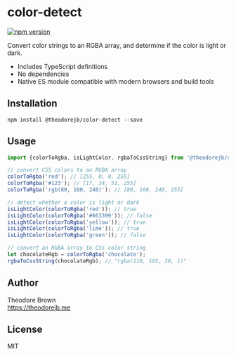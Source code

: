 # color-detect
[![npm version](https://badge.fury.io/js/%40theodorejb%2Fcolor-detect.svg)](https://badge.fury.io/js/%40theodorejb%2Fcolor-detect)

Convert color strings to an RGBA array, and determine if the color is light or dark.

* Includes TypeScript definitions
* No dependencies
* Native ES module compatible with modern browsers and build tools

## Installation

`npm install @theodorejb/color-detect --save`

## Usage

```javascript
import {colorToRgba, isLightColor, rgbaToCssString} from '@theodorejb/color-detect';

// convert CSS colors to an RGBA array
colorToRgba('red'); // [255, 0, 0, 255]
colorToRgba('#123'); // [17, 34, 51, 255]
colorToRgba('rgb(80, 160, 240)'); // [80, 160, 240, 255]

// detect whether a color is light or dark
isLightColor(colorToRgba('red')); // true
isLightColor(colorToRgba('#663399')); // false
isLightColor(colorToRgba('yellow')); // true
isLightColor(colorToRgba('lime')); // true
isLightColor(colorToRgba('green')); // false

// convert an RGBA array to CSS color string
let chocolateRgb = colorToRgba('chocolate');
rgbaToCssString(chocolateRgb); // "rgba(210, 105, 30, 1)"
```

## Author

Theodore Brown  
<https://theodorejb.me>

## License

MIT
